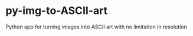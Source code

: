 # py-img-to-ASCII-art
Python app for turning images into ASCII art with no limitation in resolution
